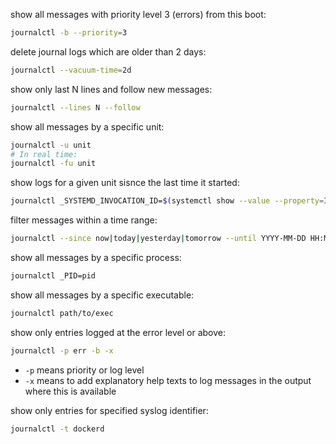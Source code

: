 show all messages with priority level 3 (errors) from this boot:
```bash
journalctl -b --priority=3
```

delete journal logs which are older than 2 days:
```bash
journalctl --vacuum-time=2d
```

show only last N lines and follow new messages:
```bash
journalctl --lines N --follow
```

show all messages by a specific unit:
```bash
journalctl -u unit
# In real time:
journalctl -fu unit
```

show logs for a given unit sisnce the last time it started:
```bash
journalctl _SYSTEMD_INVOCATION_ID=$(systemctl show --value --property=InvocationID unit)
```

filter messages within a time range:
```bash
journalctl --since now|today|yesterday|tomorrow --until YYYY-MM-DD HH:MM:SS
```

show all messages by a specific process:
```bash
journalctl _PID=pid
```

show all messages by a specific executable:
```bash
journalctl path/to/exec
```

show only entries logged at the error level or above:
```bash
journalctl -p err -b -x
```
- `-p` means priority or log level
- `-x` means to add explanatory help texts to log messages in the output where this is available

show only entries for specified syslog identifier:
```bash
journalctl -t dockerd
```
